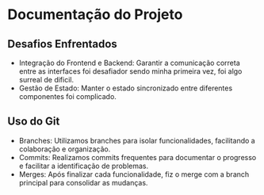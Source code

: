 # Documentação do Projeto

## Desafios Enfrentados
- Integração do Frontend e Backend: Garantir a comunicação correta entre as interfaces foi desafiador sendo minha primeira vez, foi algo surreal de dificil.
- Gestão de Estado: Manter o estado sincronizado entre diferentes componentes foi complicado.

## Uso do Git
- Branches: Utilizamos branches para isolar funcionalidades, facilitando a colaboração e organização.
- Commits: Realizamos commits frequentes para documentar o progresso e facilitar a identificação de problemas.
- Merges: Após finalizar cada funcionalidade, fiz o merge com a branch principal para consolidar as mudanças.
